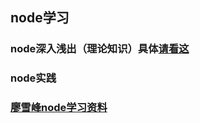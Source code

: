 ## node学习

### node深入浅出（理论知识）具体[请看这](https://github.com/guimeisang/node/blob/dev/Node%E7%AC%94%E8%AE%B0.md)

### node实践

### [廖雪峰node学习资料](http://www.liaoxuefeng.com/wiki/001434446689867b27157e896e74d51a89c25cc8b43bdb3000/001434502419592fd80bbb0613a42118ccab9435af408fd000)



